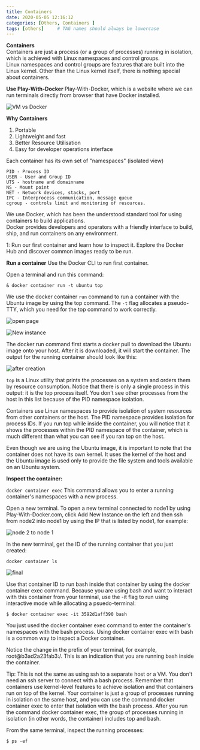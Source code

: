 ```yaml
---
title: Containers
date: 2020-05-05 12:16:12
categories: [Others, Containers ]
tags: [others]     # TAG names should always be lowercase
---
```



**Containers**  
Containers are just a process (or a group of processes) running in isolation, which is achieved with Linux namespaces and control groups.  
Linux namespaces and control groups are features that are built into the Linux kernel. Other than the Linux kernel itself, there is nothing special about containers.  

**Use Play-With-Docker**
Play-With-Docker, which is a website where we can run terminals directly from browser that have Docker installed.  
 
![VM vs Docker](https://raw.githubusercontent.com/prakassec/prakassec.github.io/master/_site/Images/docker.PNG)    

**Why Containers**  

1. Portable  
2. Lightweight and fast  
3. Better Resource Utilisation
4. Easy for developer operations interface  

Each container has its own set of "namespaces" (isolated view)  
 ```
 PID - Process ID
 USER - User and Group ID
 UTS - hostname and domainname
 NS - Mount point
 NET - Network devices, stacks, port
 IPC - Interprocess communication, message queue
 cgroup - controls limit and monitoring of resources.
 ```

We use Docker, which has been the understood standard tool for using containers to build applications.   
Docker provides developers and operators with a friendly interface to build, ship, and run containers on any environment.  

1: Run our first container and learn how to inspect it. Explore the Docker Hub and discover common images ready to be run.     

**Run a container**
Use the Docker CLI to run first container.  

Open a terminal and run this command:  

```& docker container run -t ubuntu top```

We use the docker container `run` command to run a container with the Ubuntu image by using the top command. The `-t` flag allocates a pseudo-TTY, which you need for the top command to work correctly.  

![open page](https://raw.githubusercontent.com/prakassec/prakassec.github.io/master/_site/Images/2.PNG)  

![New instance](https://raw.githubusercontent.com/prakassec/prakassec.github.io/master/_site/Images/4.PNG)  


The docker run command first starts a docker pull to download the Ubuntu image onto your host. After it is downloaded, it will start the container. The output for the running container should look like this:  

![after creation](https://raw.githubusercontent.com/prakassec/prakassec.github.io/master/_site/Images/5.PNG)  

`top` is a Linux utility that prints the processes on a system and orders them by resource consumption. Notice that there is only a single process in this output: it is the top process itself. You don't see other processes from the host in this list because of the PID namespace isolation.  

Containers use Linux namespaces to provide isolation of system resources from other containers or the host. The PID namespace provides isolation for process IDs. If you run top while inside the container, you will notice that it shows the processes within the PID namespace of the container, which is much different than what you can see if you ran top on the host.  

Even though we are using the Ubuntu image, it is important to note that the container does not have its own kernel. It uses the kernel of the host and the Ubuntu image is used only to provide the file system and tools available on an Ubuntu system.  


**Inspect the container:**

`docker container exec`
This command allows you to enter a running container's namespaces with a new process.

Open a new terminal. To open a new terminal connected to node1 by using Play-With-Docker.com, click Add New Instance on the left and then ssh from node2 into node1 by using the IP that is listed by node1, for example:  

![node 2 to node 1](https://raw.githubusercontent.com/prakassec/prakassec.github.io/master/_site/Images/7.PNG)  

In the new terminal, get the ID of the running container that you just created:

`docker container ls `

![final](https://raw.githubusercontent.com/prakassec/prakassec.github.io/master/_site/Images/8.PNG)

Use that container ID to run bash inside that container by using the docker container exec command. Because you are using bash and want to interact with this container from your terminal, use the -it flag to run using interactive mode while allocating a psuedo-terminal:

`$ docker container exec -it 3592d1aff390 bash `

You just used the docker container exec command to enter the container's namespaces with the bash process. Using docker container exec with bash is a common way to inspect a Docker container.

Notice the change in the prefix of your terminal, for example,  root@b3ad2a23fab3:/. This is an indication that you are running bash inside the container.

Tip: This is not the same as using ssh to a separate host or a VM. You don't need an ssh server to connect with a bash process. Remember that containers use kernel-level features to achieve isolation and that containers run on top of the kernel. Your container is just a group of processes running in isolation on the same host, and you can use the command docker container exec to enter that isolation with the bash process. After you run the command docker container exec, the group of processes running in isolation (in other words, the container) includes top and bash.

From the same terminal, inspect the running processes:

`$ ps -ef`  










